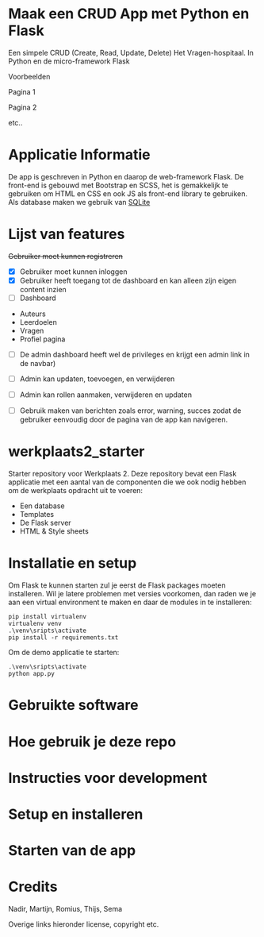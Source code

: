 
# Maak een CRUD App met Python en Flask
Een simpele CRUD (Create, Read, Update, Delete) Het Vragen-hospitaal. In Python en de micro-framework Flask

Voorbeelden

Pagina 1

Pagina 2

etc..

# Applicatie Informatie

De app is geschreven in Python en daarop de web-framework Flask. De front-end is gebouwd met Bootstrap en SCSS, het is gemakkelijk te gebruiken om HTML en CSS en ook JS als front-end library te gebruiken. Als database maken we gebruik van [SQLite](https://www.sqlite.org/index.html)

# Lijst van features

~~Gebruiker moet kunnen registreren~~
- [x] Gebruiker moet kunnen inloggen
- [x] Gebruiker heeft toegang tot de dashboard en kan alleen zijn eigen content inzien 
- [ ] Dashboard
- Auteurs 
- Leerdoelen 
- Vragen 
- Profiel pagina
- [ ] De admin dashboard heeft wel de privileges en krijgt een admin link in de navbar) 
- [ ] Admin kan updaten, toevoegen, en verwijderen
- [ ] Admin kan rollen aanmaken, verwijderen en updaten

- [ ] Gebruik maken van berichten zoals error, warning, succes zodat de gebruiker eenvoudig door de pagina van de app kan navigeren.

# werkplaats2_starter
Starter repository voor Werkplaats 2. Deze repository bevat een Flask applicatie met een aantal van de componenten die we ook nodig hebben om de werkplaats opdracht uit te voeren: 
- Een database
- Templates
- De Flask server
- HTML & Style sheets


# Installatie en setup
Om Flask te kunnen starten zul je eerst de Flask packages moeten installeren. Wil je latere problemen met versies voorkomen, dan raden we je aan een virtual environment te maken en daar de modules in te 
installeren:  

```
pip install virtualenv
virtualenv venv
.\venv\sripts\activate
pip install -r requirements.txt
```

Om de demo applicatie te starten: 
``` 
.\venv\sripts\activate
python app.py
```

# Gebruikte software

# Hoe gebruik je deze repo

# Instructies voor development

# Setup en installeren

# Starten van de app


# Credits

Nadir, Martijn, Romius, Thijs, Sema

Overige links hieronder license, copyright etc.

